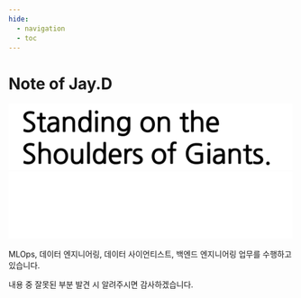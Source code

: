 ```yaml
---
hide:
  - navigation
  - toc
---
```


# Note of Jay.D

![standing_on_the_shoulders_of_giants](./assets/img/standing_on_the_shoulders_of_giants_b.png#only-light)
![standing_on_the_shoulders_of_giants](./assets/img/standing_on_the_shoulders_of_giants_w.png#only-dark)

MLOps, 데이터 엔지니어링, 데이터 사이언티스트, 백엔드 엔지니어링 업무를 수행하고 있습니다.  

내용 중 잘못된 부분 발견 시 알려주시면 감사하겠습니다.  